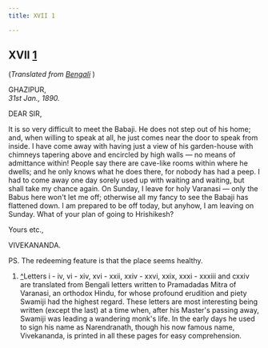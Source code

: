 ```yaml
---
title: XVII 1

---
```





  

  


## XVII [1](#fn1)

(*Translated from [Bengali](b6026e6017.pdf)* )

GHAZIPUR,  
*31st Jan., 1890.*

DEAR SIR,

It is so very difficult to meet the Babaji. He does not step out of his
home; and, when willing to speak at all, he just comes near the door to
speak from inside. I have come away with having just a view of his
garden-house with chimneys tapering above and encircled by high walls —
no means of admittance within! People say there are cave-like rooms
within where he dwells; and he only knows what he does there, for nobody
has had a peep. I had to come away one day sorely used up with waiting
and waiting, but shall take my chance again. On Sunday, I leave for holy
Varanasi — only the Babus here won't let me off; otherwise all my fancy
to see the Babaji has flattened down. I am prepared to be off today, but
anyhow, I am leaving on Sunday. What of your plan of going to
Hrishikesh?

Yours etc.,

VIVEKANANDA.

  
PS. The redeeming feature is that the place seems healthy.

1.  [^](#txt1)Letters i - iv, vi - xiv, xvi - xxii, xxiv - xxvi, xxix,
    xxxi - xxxiii and cxxiv are translated from Bengali letters written
    to Pramadadas Mitra of Varanasi, an orthodox Hindu, for whose
    profound erudition and piety Swamiji had the highest regard. These
    letters are most interesting being written (except the last) at a
    time when, after his Master's passing away, Swamiji was leading a
    wandering monk's life. In the early days he used to sign his name as
    Narendranath, though his now famous name, Vivekananda, is printed in
    all these pages for easy comprehension.


